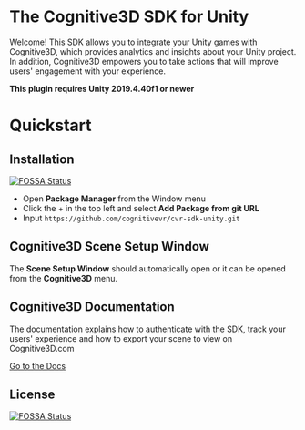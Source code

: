 The Cognitive3D SDK for Unity
=========
Welcome!  This SDK allows you to integrate your Unity games with Cognitive3D, which provides analytics and insights about your Unity project.  In addition, Cognitive3D empowers you to take actions that will improve users' engagement with your experience.

**This plugin requires Unity 2019.4.40f1 or newer**



Quickstart
=========
## Installation
[![FOSSA Status](https://app.fossa.com/api/projects/git%2Bgithub.com%2FCognitiveVR%2Fcvr-sdk-unity.svg?type=shield)](https://app.fossa.com/projects/git%2Bgithub.com%2FCognitiveVR%2Fcvr-sdk-unity?ref=badge_shield)


* Open **Package Manager** from the Window menu
* Click the + in the top left and select **Add Package from git URL**
* Input `https://github.com/cognitivevr/cvr-sdk-unity.git`

## Cognitive3D Scene Setup Window

The **Scene Setup Window** should automatically open or it can be opened from the **Cognitive3D** menu.

## Cognitive3D Documentation

The documentation explains how to authenticate with the SDK, track your users' experience and how to export your scene to view on Cognitive3D.com

[Go to the Docs](https://docs.cognitive3d.com/unity/minimal-setup-guide/)


## License
[![FOSSA Status](https://app.fossa.com/api/projects/git%2Bgithub.com%2FCognitiveVR%2Fcvr-sdk-unity.svg?type=large)](https://app.fossa.com/projects/git%2Bgithub.com%2FCognitiveVR%2Fcvr-sdk-unity?ref=badge_large)